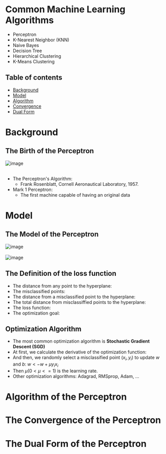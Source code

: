 # Common Machine Learning Algorithms
* Perceptron
* K-Nearest Neighbor (KNN)
* Naive Bayes
* Decision Tree
* Hierarchical Clustering
* K-Means Clustering

## Table of contents
* [Background](#background)
* [Model](#model)
* [Algorithm](#algorithm-of-perceptron)
* [Convergence](#convergence-of-the-perceptron)
* [Dual Form](#dual-form-of-the-perceptron)

# Background
## The Birth of the Perceptron
![image](https://user-images.githubusercontent.com/70875733/137575694-5f4593c4-dfe9-4efc-9f8f-e0692aeaddc9.png)
<br><br>
* The Perceptron's Algorithm:
  * Frank Rosenblatt, Cornell Aeronautical Laboratory, 1957.
* Mark 1 Perceptron:
  * The first machine capable of having an original data

# Model
## The Model of the Perceptron
![image](https://user-images.githubusercontent.com/70875733/137575874-b9520f59-96c0-49ce-8bf8-c977a92ab37d.png) <br><br>
![image](https://user-images.githubusercontent.com/70875733/137575886-e527217c-40c0-4d4c-9b87-55702ab3f025.png)

## The Definition of the loss function
* The distance from any point to the hyperplane:
* The misclassified points: 
* The distance from a misclassified point to the hyperplane:
* The total distance from misclassiffied points to the hyperplane: 
* The loss function:
* The optimization goal:

## Optimization Algorithm
* The most common optimization algorithm is **Stochastic Gradient Descent (SGD)**
* At first, we calculate the derivative of the optimization function:
* And then, we randomly select a misclassified point ($x_i, y_i$) to update $w$ and $b$: $w <- w + \mu y_i x_i$
* Then $\mu (0 < \mu <= 1)$ is the learning rate.
* Other optimization algorithms: Adagrad, RMSprop, Adam, ...

# Algorithm of the Perceptron


# The Convergence of the Perceptron
# The Dual Form of the Perceptron
